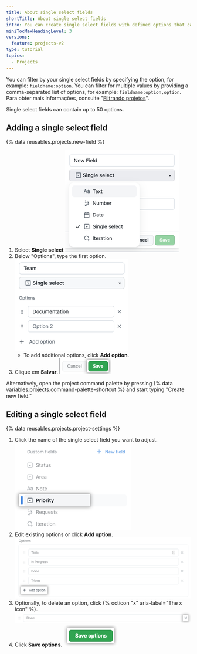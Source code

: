 ```yaml
---
title: About single select fields
shortTitle: About single select fields
intro: You can create single select fields with defined options that can be selected from a dropdown menu.
miniTocMaxHeadingLevel: 3
versions:
  feature: projects-v2
type: tutorial
topics:
  - Projects
---
```


You can filter by your single select fields by specifying the option, for example: `fieldname:option`. You can filter for multiple values by providing a comma-separated list of options, for example: `fieldname:option,option`. Para obter mais informações, consulte "[Filtrando projetos](/issues/planning-and-tracking-with-projects/customizing-views-in-your-project/filtering-projects)".

Single select fields can contain up to 50 options.

## Adding a single select field

{% data reusables.projects.new-field %}
1. Select **Single select** ![Screenshot showing the single select option](/assets/images/help/projects-v2/new-field-single-select.png)
1. Below "Options", type the first option. ![Screenshot showing the single select option](/assets/images/help/projects-v2/single-select-create-with-options.png)
   - To add additional options, click **Add option**.
1. Clique em **Salvar**. ![Screenshot showing save button](/assets/images/help/projects-v2/new-field-save.png)

Alternatively, open the project command palette by pressing {% data variables.projects.command-palette-shortcut %} and start typing "Create new field."

## Editing a single select field

{% data reusables.projects.project-settings %}
1. Click the name of the single select field you want to adjust. ![Screenshot showing an single select field](/assets/images/help/projects-v2/select-single-select.png)
1. Edit existing options or click **Add option**. ![Screenshot showing single select options](/assets/images/help/projects-v2/single-select-edit-options.png)
1. Optionally, to delete an option, click {% octicon "x" aria-label="The x icon" %}. ![Screenshot showing delete button](/assets/images/help/projects-v2/single-select-delete.png)
1. Click **Save options**. ![Screenshot showing save button](/assets/images/help/projects-v2/save-options.png)
